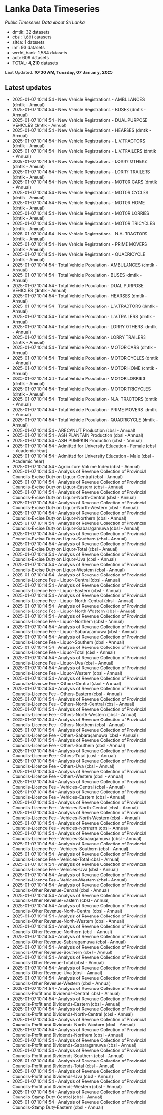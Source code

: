 # Lanka Data Timeseries
*Public Timeseries Data about Sri Lanka*

* dmtlk: 32 datasets
* cbsl: 1,891 datasets
* sltda: 1 datasets
* imf: 93 datasets
* world_bank: 1,584 datasets
* adb: 609 datasets
* TOTAL: **4,210** datasets

Last Updated: **10:36 AM, Tuesday, 07 January, 2025**

## Latest updates

* 2025-01-07 10:14:54 - New Vehicle Registrations - AMBULANCES (dmtlk - Annual)
* 2025-01-07 10:14:54 - New Vehicle Registrations - BUSES (dmtlk - Annual)
* 2025-01-07 10:14:54 - New Vehicle Registrations - DUAL PURPOSE VEHICLES (dmtlk - Annual)
* 2025-01-07 10:14:54 - New Vehicle Registrations - HEARSES (dmtlk - Annual)
* 2025-01-07 10:14:54 - New Vehicle Registrations - L.V.TRACTORS (dmtlk - Annual)
* 2025-01-07 10:14:54 - New Vehicle Registrations - L.V.TRAILERS (dmtlk - Annual)
* 2025-01-07 10:14:54 - New Vehicle Registrations - LORRY OTHERS (dmtlk - Annual)
* 2025-01-07 10:14:54 - New Vehicle Registrations - LORRY TRAILERS (dmtlk - Annual)
* 2025-01-07 10:14:54 - New Vehicle Registrations - MOTOR CARS (dmtlk - Annual)
* 2025-01-07 10:14:54 - New Vehicle Registrations - MOTOR CYCLES (dmtlk - Annual)
* 2025-01-07 10:14:54 - New Vehicle Registrations - MOTOR HOME (dmtlk - Annual)
* 2025-01-07 10:14:54 - New Vehicle Registrations - MOTOR LORRIES (dmtlk - Annual)
* 2025-01-07 10:14:54 - New Vehicle Registrations - MOTOR TRICYCLES (dmtlk - Annual)
* 2025-01-07 10:14:54 - New Vehicle Registrations - N.A. TRACTORS (dmtlk - Annual)
* 2025-01-07 10:14:54 - New Vehicle Registrations - PRIME MOVERS (dmtlk - Annual)
* 2025-01-07 10:14:54 - New Vehicle Registrations - QUADRICYCLE (dmtlk - Annual)
* 2025-01-07 10:14:54 - Total Vehicle Population - AMBULANCES (dmtlk - Annual)
* 2025-01-07 10:14:54 - Total Vehicle Population - BUSES (dmtlk - Annual)
* 2025-01-07 10:14:54 - Total Vehicle Population - DUAL PURPOSE VEHICLES (dmtlk - Annual)
* 2025-01-07 10:14:54 - Total Vehicle Population - HEARSES (dmtlk - Annual)
* 2025-01-07 10:14:54 - Total Vehicle Population - L.V.TRACTORS (dmtlk - Annual)
* 2025-01-07 10:14:54 - Total Vehicle Population - L.V.TRAILERS (dmtlk - Annual)
* 2025-01-07 10:14:54 - Total Vehicle Population - LORRY OTHERS (dmtlk - Annual)
* 2025-01-07 10:14:54 - Total Vehicle Population - LORRY TRAILERS (dmtlk - Annual)
* 2025-01-07 10:14:54 - Total Vehicle Population - MOTOR CARS (dmtlk - Annual)
* 2025-01-07 10:14:54 - Total Vehicle Population - MOTOR CYCLES (dmtlk - Annual)
* 2025-01-07 10:14:54 - Total Vehicle Population - MOTOR HOME (dmtlk - Annual)
* 2025-01-07 10:14:54 - Total Vehicle Population - MOTOR LORRIES (dmtlk - Annual)
* 2025-01-07 10:14:54 - Total Vehicle Population - MOTOR TRICYCLES (dmtlk - Annual)
* 2025-01-07 10:14:54 - Total Vehicle Population - N.A. TRACTORS (dmtlk - Annual)
* 2025-01-07 10:14:54 - Total Vehicle Population - PRIME MOVERS (dmtlk - Annual)
* 2025-01-07 10:14:54 - Total Vehicle Population - QUADRICYCLE (dmtlk - Annual)
* 2025-01-07 10:14:54 - ARECANUT Production (cbsl - Annual)
* 2025-01-07 10:14:54 - ASH PLANTAIN Production (cbsl - Annual)
* 2025-01-07 10:14:54 - ASH PUMPKIN Production (cbsl - Annual)
* 2025-01-07 10:14:54 - Admitted for University Education - Female (cbsl - Academic Year)
* 2025-01-07 10:14:54 - Admitted for University Education - Male (cbsl - Academic Year)
* 2025-01-07 10:14:54 - Agriculture Volume Index (cbsl - Annual)
* 2025-01-07 10:14:54 - Analysis of Revenue Collection of Provincial Councils-Excise Duty on Liquor-Central (cbsl - Annual)
* 2025-01-07 10:14:54 - Analysis of Revenue Collection of Provincial Councils-Excise Duty on Liquor-Eastern (cbsl - Annual)
* 2025-01-07 10:14:54 - Analysis of Revenue Collection of Provincial Councils-Excise Duty on Liquor-North-Central (cbsl - Annual)
* 2025-01-07 10:14:54 - Analysis of Revenue Collection of Provincial Councils-Excise Duty on Liquor-North-Western (cbsl - Annual)
* 2025-01-07 10:14:54 - Analysis of Revenue Collection of Provincial Councils-Excise Duty on Liquor-Northern (cbsl - Annual)
* 2025-01-07 10:14:54 - Analysis of Revenue Collection of Provincial Councils-Excise Duty on Liquor-Sabaragamuwa (cbsl - Annual)
* 2025-01-07 10:14:54 - Analysis of Revenue Collection of Provincial Councils-Excise Duty on Liquor-Southern (cbsl - Annual)
* 2025-01-07 10:14:54 - Analysis of Revenue Collection of Provincial Councils-Excise Duty on Liquor-Total (cbsl - Annual)
* 2025-01-07 10:14:54 - Analysis of Revenue Collection of Provincial Councils-Excise Duty on Liquor-Uva (cbsl - Annual)
* 2025-01-07 10:14:54 - Analysis of Revenue Collection of Provincial Councils-Excise Duty on Liquor-Western (cbsl - Annual)
* 2025-01-07 10:14:54 - Analysis of Revenue Collection of Provincial Councils-Licence Fee - Liquor-Central (cbsl - Annual)
* 2025-01-07 10:14:54 - Analysis of Revenue Collection of Provincial Councils-Licence Fee - Liquor-Eastern (cbsl - Annual)
* 2025-01-07 10:14:54 - Analysis of Revenue Collection of Provincial Councils-Licence Fee - Liquor-North-Central (cbsl - Annual)
* 2025-01-07 10:14:54 - Analysis of Revenue Collection of Provincial Councils-Licence Fee - Liquor-North-Western (cbsl - Annual)
* 2025-01-07 10:14:54 - Analysis of Revenue Collection of Provincial Councils-Licence Fee - Liquor-Northern (cbsl - Annual)
* 2025-01-07 10:14:54 - Analysis of Revenue Collection of Provincial Councils-Licence Fee - Liquor-Sabaragamuwa (cbsl - Annual)
* 2025-01-07 10:14:54 - Analysis of Revenue Collection of Provincial Councils-Licence Fee - Liquor-Southern (cbsl - Annual)
* 2025-01-07 10:14:54 - Analysis of Revenue Collection of Provincial Councils-Licence Fee - Liquor-Total (cbsl - Annual)
* 2025-01-07 10:14:54 - Analysis of Revenue Collection of Provincial Councils-Licence Fee - Liquor-Uva (cbsl - Annual)
* 2025-01-07 10:14:54 - Analysis of Revenue Collection of Provincial Councils-Licence Fee - Liquor-Western (cbsl - Annual)
* 2025-01-07 10:14:54 - Analysis of Revenue Collection of Provincial Councils-Licence Fee - Others-Central (cbsl - Annual)
* 2025-01-07 10:14:54 - Analysis of Revenue Collection of Provincial Councils-Licence Fee - Others-Eastern (cbsl - Annual)
* 2025-01-07 10:14:54 - Analysis of Revenue Collection of Provincial Councils-Licence Fee - Others-North-Central (cbsl - Annual)
* 2025-01-07 10:14:54 - Analysis of Revenue Collection of Provincial Councils-Licence Fee - Others-North-Western (cbsl - Annual)
* 2025-01-07 10:14:54 - Analysis of Revenue Collection of Provincial Councils-Licence Fee - Others-Northern (cbsl - Annual)
* 2025-01-07 10:14:54 - Analysis of Revenue Collection of Provincial Councils-Licence Fee - Others-Sabaragamuwa (cbsl - Annual)
* 2025-01-07 10:14:54 - Analysis of Revenue Collection of Provincial Councils-Licence Fee - Others-Southern (cbsl - Annual)
* 2025-01-07 10:14:54 - Analysis of Revenue Collection of Provincial Councils-Licence Fee - Others-Total (cbsl - Annual)
* 2025-01-07 10:14:54 - Analysis of Revenue Collection of Provincial Councils-Licence Fee - Others-Uva (cbsl - Annual)
* 2025-01-07 10:14:54 - Analysis of Revenue Collection of Provincial Councils-Licence Fee - Others-Western (cbsl - Annual)
* 2025-01-07 10:14:54 - Analysis of Revenue Collection of Provincial Councils-Licence Fee - Vehicles-Central (cbsl - Annual)
* 2025-01-07 10:14:54 - Analysis of Revenue Collection of Provincial Councils-Licence Fee - Vehicles-Eastern (cbsl - Annual)
* 2025-01-07 10:14:54 - Analysis of Revenue Collection of Provincial Councils-Licence Fee - Vehicles-North-Central (cbsl - Annual)
* 2025-01-07 10:14:54 - Analysis of Revenue Collection of Provincial Councils-Licence Fee - Vehicles-North-Western (cbsl - Annual)
* 2025-01-07 10:14:54 - Analysis of Revenue Collection of Provincial Councils-Licence Fee - Vehicles-Northern (cbsl - Annual)
* 2025-01-07 10:14:54 - Analysis of Revenue Collection of Provincial Councils-Licence Fee - Vehicles-Sabaragamuwa (cbsl - Annual)
* 2025-01-07 10:14:54 - Analysis of Revenue Collection of Provincial Councils-Licence Fee - Vehicles-Southern (cbsl - Annual)
* 2025-01-07 10:14:54 - Analysis of Revenue Collection of Provincial Councils-Licence Fee - Vehicles-Total (cbsl - Annual)
* 2025-01-07 10:14:54 - Analysis of Revenue Collection of Provincial Councils-Licence Fee - Vehicles-Uva (cbsl - Annual)
* 2025-01-07 10:14:54 - Analysis of Revenue Collection of Provincial Councils-Licence Fee - Vehicles-Western (cbsl - Annual)
* 2025-01-07 10:14:54 - Analysis of Revenue Collection of Provincial Councils-Other Revenue-Central (cbsl - Annual)
* 2025-01-07 10:14:54 - Analysis of Revenue Collection of Provincial Councils-Other Revenue-Eastern (cbsl - Annual)
* 2025-01-07 10:14:54 - Analysis of Revenue Collection of Provincial Councils-Other Revenue-North-Central (cbsl - Annual)
* 2025-01-07 10:14:54 - Analysis of Revenue Collection of Provincial Councils-Other Revenue-North-Western (cbsl - Annual)
* 2025-01-07 10:14:54 - Analysis of Revenue Collection of Provincial Councils-Other Revenue-Northern (cbsl - Annual)
* 2025-01-07 10:14:54 - Analysis of Revenue Collection of Provincial Councils-Other Revenue-Sabaragamuwa (cbsl - Annual)
* 2025-01-07 10:14:54 - Analysis of Revenue Collection of Provincial Councils-Other Revenue-Southern (cbsl - Annual)
* 2025-01-07 10:14:54 - Analysis of Revenue Collection of Provincial Councils-Other Revenue-Total (cbsl - Annual)
* 2025-01-07 10:14:54 - Analysis of Revenue Collection of Provincial Councils-Other Revenue-Uva (cbsl - Annual)
* 2025-01-07 10:14:54 - Analysis of Revenue Collection of Provincial Councils-Other Revenue-Western (cbsl - Annual)
* 2025-01-07 10:14:54 - Analysis of Revenue Collection of Provincial Councils-Profit and Dividends-Central (cbsl - Annual)
* 2025-01-07 10:14:54 - Analysis of Revenue Collection of Provincial Councils-Profit and Dividends-Eastern (cbsl - Annual)
* 2025-01-07 10:14:54 - Analysis of Revenue Collection of Provincial Councils-Profit and Dividends-North-Central (cbsl - Annual)
* 2025-01-07 10:14:54 - Analysis of Revenue Collection of Provincial Councils-Profit and Dividends-North-Western (cbsl - Annual)
* 2025-01-07 10:14:54 - Analysis of Revenue Collection of Provincial Councils-Profit and Dividends-Northern (cbsl - Annual)
* 2025-01-07 10:14:54 - Analysis of Revenue Collection of Provincial Councils-Profit and Dividends-Sabaragamuwa (cbsl - Annual)
* 2025-01-07 10:14:54 - Analysis of Revenue Collection of Provincial Councils-Profit and Dividends-Southern (cbsl - Annual)
* 2025-01-07 10:14:54 - Analysis of Revenue Collection of Provincial Councils-Profit and Dividends-Total (cbsl - Annual)
* 2025-01-07 10:14:54 - Analysis of Revenue Collection of Provincial Councils-Profit and Dividends-Uva (cbsl - Annual)
* 2025-01-07 10:14:54 - Analysis of Revenue Collection of Provincial Councils-Profit and Dividends-Western (cbsl - Annual)
* 2025-01-07 10:14:54 - Analysis of Revenue Collection of Provincial Councils-Stamp Duty-Central (cbsl - Annual)
* 2025-01-07 10:14:54 - Analysis of Revenue Collection of Provincial Councils-Stamp Duty-Eastern (cbsl - Annual)